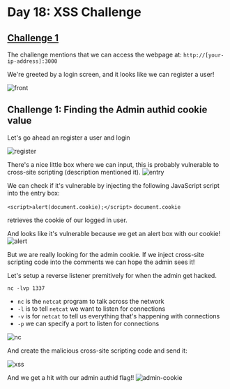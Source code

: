 # Day 18: XSS Challenge

## [Challenge 1](#challenge-1-finding-the-admin-authid-cookie-value)

The challenge mentions that we can access the webpage at: `http://[your-ip-address]:3000`

We're greeted by a login screen, and it looks like we can register a user!

![front](https://i.imgur.com/vfamgkf.png)
## Challenge 1: Finding the Admin authid cookie value

Let's go ahead an register a user and login

![register](https://i.imgur.com/UmxVBS5.png)

There's a nice little box where we can input, this is probably vulnerable to cross-site scripting (description mentioned it).
![entry](https://i.imgur.com/X2tNSMy.png)

We can check if it's vulnerable by injecting the following JavaScript script into the entry box:

`<script>alert(document.cookie);</script>`
`document.cookie` 

retrieves the cookie of our logged in user.

And looks like it's vulnerable because we get an alert box with our cookie!
![alert](https://i.imgur.com/p67wFWQ.png)

But we are really looking for the admin cookie.
If we inject cross-site scripting code into the comments we can hope the admin sees it!

Let's setup a reverse listener premitively for when the admin get hacked.

`nc -lvp 1337`
- `nc` is the `netcat` program to talk across the network
- `-l` is to tell `netcat` we want to listen for connections
- `-v` is for `netcat` to tell us everything that's happening with connections
- `-p` we can specify a port to listen for connections

![nc](https://i.imgur.com/H2fi1hR.png)

And create the malicious cross-site scripting code and send it:

![xss](https://i.imgur.com/UXXTNO2.png)

And we get a hit with our admin authid flag!!
![admin-cookie](https://i.imgur.com/iaWPuci.png)